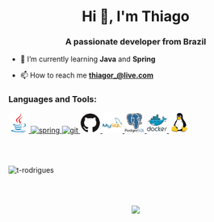 <h1 align="center">Hi 👋, I'm Thiago</h1>
<h3 align="center">A passionate developer from Brazil</h3>

- 🌱 I’m currently learning **Java** and **Spring**

- 📫 How to reach me **thiagor_@live.com**

<h3 align="left">Languages and Tools:</h3>
<p align="left">
    <a href="https://www.java.com" target="_blank">
        <img src="https://raw.githubusercontent.com/devicons/devicon/master/icons/java/java-original.svg" alt="java" width="40" height="40"/>
    </a>
    <a href="https://spring.io/" target="_blank">
        <img src="https://www.vectorlogo.zone/logos/springio/springio-icon.svg" alt="spring" width="40" height="40"/>
    </a>
<!--     <a href="https://nodejs.org" target="_blank">
        <img src="https://raw.githubusercontent.com/devicons/devicon/master/icons/nodejs/nodejs-plain.svg" alt="nodejs" width="40" height="40"/>
    </a>
    <a href="https://www.typescriptlang.org/" target="_blank">
        <img src="https://raw.githubusercontent.com/devicons/devicon/master/icons/typescript/typescript-original.svg" alt="typescript" width="40" height="40"/>
    </a> -->
    <a href="https://git-scm.com/" target="_blank">
        <img src="https://www.vectorlogo.zone/logos/git-scm/git-scm-icon.svg" alt="git" width="40" height="40"/>
    </a>
    <a href="https://github.com/" target="_blank">
          <img src="https://raw.githubusercontent.com/devicons/devicon/master/icons/github/github-original.svg" alt="github" width="40" height="40"/>
    </a>
    <a href="https://www.mysql.com/" target="_blank">
        <img src="https://raw.githubusercontent.com/devicons/devicon/master/icons/mysql/mysql-original-wordmark.svg" alt="mysql" width="40" height="40"/>
    </a>
    <a href="https://www.postgresql.org" target="_blank">
        <img src="https://raw.githubusercontent.com/devicons/devicon/master/icons/postgresql/postgresql-original-wordmark.svg" alt="postgresql" width="40" height="40"/>
    </a>
    <a href="https://www.docker.com/" target="_blank">
        <img src="https://raw.githubusercontent.com/devicons/devicon/master/icons/docker/docker-original-wordmark.svg" alt="docker" width="40" height="40"/>
    </a>
    <a href="https://www.linux.org/" target="_blank">
        <img src="https://raw.githubusercontent.com/devicons/devicon/master/icons/linux/linux-original.svg" alt="linux" width="40" height="40"/>
    </a>
</p>

<br>
<br>

<p>
    <img height="180em" src="https://github-readme-stats.vercel.app/api?username=t-rodrigues&show_icons=true&locale=en&include_all_commits=true&count_private=true&theme=omni" alt="t-rodrigues" />
    &nbsp;
<!--     <img height="180em" src="https://github-readme-stats.vercel.app/api/top-langs?username=t-rodrigues&show_icons=true&locale=en&layout=compact&theme=omni" alt="t-rodrigues" /> -->
</p>

<br>
<br>

<p align="center">
    <img src="https://komarev.com/ghpvc/?username=t-rodrigues&color=blueviolet&style=flat-square">
</p>
